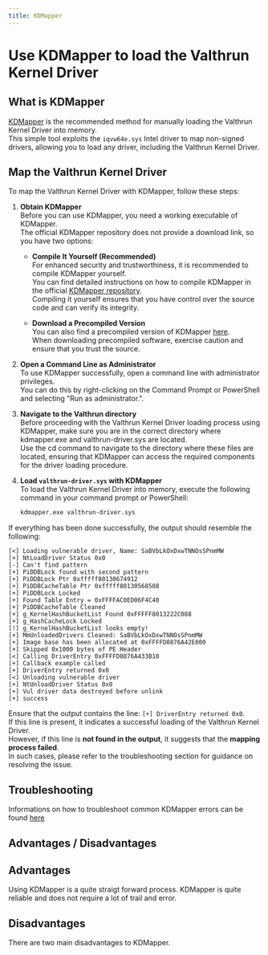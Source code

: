 ```yaml
---
title: KDMapper
---
```


# Use KDMapper to load the Valthrun Kernel Driver

## What is KDMapper

[KDMapper](https://github.com/TheCruZ/kdmapper) is the recommended method for manually loading the Valthrun Kernel Driver into memory.  
This simple tool exploits the `iqvw64e.sys` Intel driver to map non-signed drivers, allowing you to load any driver, including the Valthrun Kernel Driver.

## Map the Valthrun Kernel Driver

To map the Valthrun Kernel Driver with KDMapper, follow these steps:

1. **Obtain KDMapper**  
   Before you can use KDMapper, you need a working executable of KDMapper.  
   The official KDMapper repository does not provide a download link, so you have two options:

   - **Compile It Yourself (Recommended)**  
     For enhanced security and trustworthiness, it is recommended to compile KDMapper yourself.  
     You can find detailed instructions on how to compile KDMapper in the official [KDMapper repository](https://github.com/TheCruZ/kdmapper).  
     Compiling it yourself ensures that you have control over the source code and can verify its integrity.

   - **Download a Precompiled Version**  
     You can also find a precompiled version of KDMapper [here](https://github.com/sinjs/kdmapper/releases/latest).  
     When downloading precompiled software, exercise caution and ensure that you trust the source.

2. **Open a Command Line as Administrator**  
   To use KDMapper successfully, open a command line with administrator privileges.  
   You can do this by right-clicking on the Command Prompt or PowerShell and selecting "Run as administrator.".

3. **Navigate to the Valthrun directory**  
   Before proceeding with the Valthrun Kernel Driver loading process using KDMapper, make sure you are in the correct directory where kdmapper.exe and valthrun-driver.sys are located.  
   Use the cd command to navigate to the directory where these files are located, ensuring that KDMapper can access the required components for the driver loading procedure.

4. **Load `valthrun-driver.sys` with KDMapper**  
   To load the Valthrun Kernel Driver into memory, execute the following command in your command prompt or PowerShell:
   ```bash
   kdmapper.exe valthrun-driver.sys
   ```

If everything has been done successfully, the output should resemble the following:

```
[<] Loading vulnerable driver, Name: SaBVbLkOxDxwTNNOsSPnmMW
[+] NtLoadDriver Status 0x0
[-] Can't find pattern
[+] PiDDBLock found with second pattern
[+] PiDDBLock Ptr 0xfffff80130674912
[+] PiDDBCacheTable Ptr 0xfffff80130568508
[+] PiDDBLock Locked
[+] Found Table Entry = 0xFFFFAC0ED06F4C40
[+] PiDDBCacheTable Cleaned
[+] g_KernelHashBucketList Found 0xFFFFF8013222C088
[+] g_HashCacheLock Locked
[!] g_KernelHashBucketList looks empty!
[+] MmUnloadedDrivers Cleaned: SaBVbLkOxDxwTNNOsSPnmMW
[+] Image base has been allocated at 0xFFFFD0876A42E000
[+] Skipped 0x1000 bytes of PE Header
[<] Calling DriverEntry 0xFFFFD0876A433B10
[+] Callback example called
[+] DriverEntry returned 0x0
[<] Unloading vulnerable driver
[+] NtUnloadDriver Status 0x0
[+] Vul driver data destroyed before unlink
[+] success
```

Ensure that the output contains the line: `[+] DriverEntry returned 0x0`.  
If this line is present, it indicates a successful loading of the Valthrun Kernel Driver.  
However, if this line is **not found in the output**, it suggests that the **mapping process failed**.  
In such cases, please refer to the troubleshooting section for guidance on resolving the issue.

## Troubleshooting

Informations on how to troubleshoot common KDMapper errors can be found [here](../../troubleshooting/driver_mapper_errors)

## Advantages / Disadvantages

<h2>Advantages</h2>
Using KDMapper is a quite straigt forward process.  
KDMapper is quite reliable and does not require a lot of trail and error.  
  
<h2>Disadvantages</h2>
There are two main disadvantages to KDMapper.
